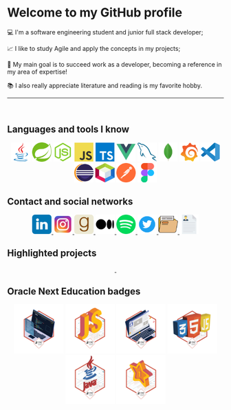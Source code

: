 # Welcome to my GitHub profile

💻 I'm a software engineering student and junior full stack developer;

📈 I like to study Agile and apply the concepts in my projects;

🌱 My main goal is to succeed work as a developer, becoming a reference in my area of expertise!

📚 I also really appreciate literature and reading is my favorite hobby.

---

<div align="middle">
  <img src="https://github-readme-stats-xlucaspx.vercel.app/api?username=xlucaspx&count_private=true&show_icons=true&theme=swift" alt title="Lucas' GitHub stats" width="400" heigth="150">
  <img src="https://github-readme-stats-xlucaspx.vercel.app/api/top-langs/?username=xlucaspx&layout=compact&theme=swift" alt title="Most used languages" width="400" heigth="150">
</div>

## Languages and tools I know

<div align="middle">
  <img src="img/tools/java-logo.svg" title="Java" alt width="45px" height="45px">
  <img src="img/tools/spring-logo.svg" title="Spring Boot" alt width="45px" height="45px">
  <img src="img/tools/nodejs-logo.svg" title="Node.js" alt width="45px" height="45px">
  <img src="img/tools/javascript-logo.svg" title="JavaScript" alt width="45px" height="45px">
  <img src="img/tools/typescript-logo.svg" title="TypeScript" alt width="45px" height="45px">
  <img src="img/tools/vuejs-logo.svg" title="Vue.js" alt width="45px" height="45px">
  <img src="img/tools/mysql-logo.svg" title="MySQL" alt width="45px" height="45px">
  <img src="img/tools/mongodb-logo.svg" title="MongoDB" alt width="45px" height="45px">
  <img src="img/tools/grafana-logo.svg" title="Grafana" alt width="45px" height="45px">
  <img src="img/tools/vscode-logo.svg" title="VS Code" alt width="45px" height="45px">
  <img src="img/tools/eclipse-logo.svg" title="Eclipse" alt width="45px" height="45px">
  <img src="img/tools/netbeans-logo.svg" title="Netbeans" alt width="45px" height="45px">
  <img src="img/tools/postman-logo.svg" title="Postman" alt width="45px" height="45px">
  <img src="img/tools/figma-logo.svg" title="Figma" alt width="45px" height="45px">
</div>

## Contact and social networks

<div align="middle">
  <a href="https://www.linkedin.com/in/xlucaspx/" title="Lucas da Paz | LinkedIn" target="_blank">
    <img src="img/social/linkedin.svg" alt width="45px" height="45px">
  </a>
  <a href="https://www.instagram.com/_xlucaspx/" title="@_xlucaspx | Instagram" target="_blank">
    <img src="img/social/instagram.svg" alt width="45px" height="45px">
  </a>
  <a href="https://www.goodreads.com/user/show/166889539-lucas-da-paz" title="Lucas da Paz | Goodreads" target="_blank">
    <img src="img/social/goodreads.svg" alt width="45px" height="45px">
  </a>
  <a href="https://medium.com/@xlucaspx" title="Lucas da Paz | Medium" target="_blank">
    <img src="img/social/medium.svg" alt width="45px" height="45px">
  </a>
  <a href="https://open.spotify.com/user/lo78kmqfpgsqaj2o357ieys6g?si=74668b5906e9441a" title="Lucaspx | Spotify" target="_blank">
    <img src="img/social/spotify.svg" alt width="45px" height="45px">
  </a>
  <a href="https://twitter.com/xLucaspx" title="@xLucaspx | Twitter" target="_blank">
    <img src="img/social/twitter.svg" alt width="45px" height="45px">
  </a>
  <a href="https://xlucaspx.github.io/portfolio/" title="Lucas da Paz | Portfólio" target="_blank">
    <img src="img/social/portfolio.svg" alt width="45px" height="45px">
  </a>
  <a href="https://xlucaspx.github.io/portfolio/cv-lucas.pdf" title="Lucas' resume" target="_blank">
    <img src="img/social/cv.svg" alt width="45px" height="45px">
  </a>
</div>

## Highlighted projects

<div align="middle">
  <a href="https://github.com/xLucaspx/dojotech_somar" title="Plataforma Somar" target="_blank">
    <img src="https://github-readme-stats-xlucaspx.vercel.app/api/pin/?username=xlucaspx&repo=dojotech_somar&show_owner=true&theme=swift" alt width="400" heigth="150">
  </a>
  <a href="https://github.com/xLucaspx/conversor-java" title="Conversor Java" target="_blank">
    <img src="https://github-readme-stats-xlucaspx.vercel.app/api/pin/?username=xlucaspx&repo=conversor-java&show_owner=true&theme=swift" alt width="400" heigth="150">
  </a>
</div>

## Oracle Next Education badges

<div align="middle">
  <img src="img/badges-one/codificador.png" alt="First challenge badge" width="115px" height="115px">
  <img src="img/badges-one/forca.png" alt="Second challenge badge" width="115px" height="115px">
  <img src="img/badges-one/portfolio.png" alt="Third challenge badge" width="115px" height="115px">
  <img src="img/badges-one/alurageek.png" alt="Fourth challenge badge" width="115px" height="115px">
  <img src="img/badges-one/conversor.png" alt="Fifth challenge badge" width="115px" height="115px">
  <img src="img/badges-one/hotel.png" alt="Sixth challenge badge" width="115px" height="115px">
</div>

